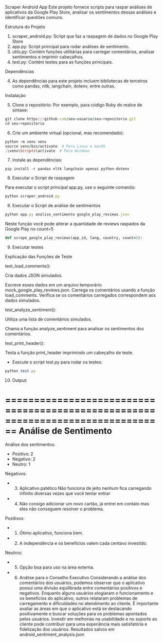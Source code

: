 Scraper Android App
Este projeto fornece scripts para raspar análises de aplicativos da Google Play Store, analisar os sentimentos dessas análises e identificar questões comuns.

Estrutura do Projeto

1. scraper_android.py: Script que faz a raspagem de dados no Google Play Store
2. app.py: Script principal para rodar análises de sentimento.
3. utils.py: Contém funções utilitárias para carregar comentários, analisar sentimentos e imprimir cabeçalhos.
4. test.py: Contém testes para as funções principais.

Dependências

4. As dependências para este projeto incluem bibliotecas de terceiros como pandas, nltk, langchain, dotenv, entre outras.

Instalação

5. Clone o repositório:
Por exemplo, para código Ruby do realce de sintaxe:

```ruby
git clone https://github.com/seu-usuario/seu-repositorio.git
cd seu-repositorio
```

6. Crie um ambiente virtual (opcional, mas recomendado):

```ruby
python -m venv venv
source venv/bin/activate  # Para Linux e macOS
.\venv\Scripts\activate  # Para Windows
```

7. Instale as dependências:

```
pip install -r pandas nltk langchain openai python-dotenv
```

8. Executar o Script de raspagem

Para executar o script principal app.py, use o seguinte comando:

```ruby
python scraper_android.py
```

8. Executar o Script de análise de sentimentos

```ruby
python app.py analise_sentimento google_play_reviews.json
```

Neste função você pode alterar a quantidade de reviews raspados da Google Play no count=5

```ruby
def scrape_google_play_reviews(app_id, lang, country, count=5):
```

9. Executar testes

Explicação das Funções de Teste

test_load_comments():

Cria dados JSON simulados.

Escreve esses dados em um arquivo temporário mock_google_play_reviews.json.
Carrega os comentários usando a função load_comments.
Verifica se os comentários carregados correspondem aos dados simulados.

test_analyze_sentiment():

Utiliza uma lista de comentários simulados.

Chama a função analyze_sentiment para analisar os sentimentos dos comentários.

test_print_header():

Testa a função print_header imprimindo um cabeçalho de teste.

- Execute o script test.py para rodar os testes:

```ruby
python test.py
```

10. Output:

================================================================================
Análise de Sentimento
================================================================================

Análise dos sentimentos:
- Positivo: 2
- Negativo: 2
- Neutro: 1

Negativos:
- 3. Aplicativo patético Não funciona de jeito nenhum fica carregando infinito diversas vezes que você tentar entrar
- 4. Não consigo adicionar um novo cartão, já entrei em contato mas eles não conseguem resolver o problema.

Positivos:
- 1. Ótimo aplicativo, funciona bem.
- 2. A independência e os benefícios valem cada centavo investido.

Neutros:
- 5. Opção boa para uso na área externa.

- 6. Análise para o Conselho Executivo
Considerando a análise dos comentários dos usuários, podemos observar que o aplicativo possui uma divisão equilibrada entre comentários positivos e negativos. Enquanto alguns usuários elogiaram o funcionamento e os benefícios do aplicativo, outros relataram problemas de carregamento e dificuldades no atendimento ao cliente. É importante avaliar as áreas em que o aplicativo está se destacando positivamente e buscar soluções para os problemas apontados pelos usuários. Investir em melhorias na usabilidade e no suporte ao cliente pode contribuir para uma experiência mais satisfatória e fidelização dos usuários.
Resultados salvos em android_sentiment_analysis.json
